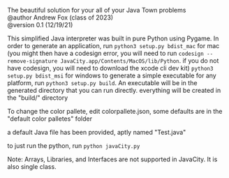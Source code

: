 The beautiful solution for your all of your Java Town problems<br>
@author Andrew Fox (class of 2023)<br>
@version 0.1 (12/19/21)

This simplified Java interpreter was built in pure Python using Pygame.
In order to generate an application, run 
`python3 setup.py bdist_mac` for mac (you might then have a codesign error, you will need to run `codesign --remove-signature JavaCity.app/Contents/MacOS/lib/Python`. if you do not have codesign, you will need to download the xcode cli dev kit)
`python3 setup.py bdist_msi` for windows
to generate a simple executable for any platform, run `python3 setup.py build`.
An executable will be in the generated directory that you can run directly.
everything will be created in the "build/" directory

To change the color pallete, edit colorpallete.json, some defaults are in the
"default color palletes" folder

a default Java file has been provided, aptly named "Test.java"

to just run the python, run `python javaCity.py`

Note: Arrays, Libraries, and Interfaces are not supported in JavaCity. It is also single class.